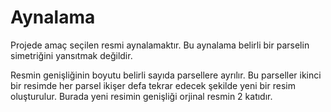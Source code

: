 # Aynalama

Projede amaç seçilen resmi aynalamaktır. Bu aynalama belirli bir parselin simetriğini yansıtmak değildir. 

Resmin genişliğinin boyutu belirli sayıda parsellere ayrılır. Bu parseller ikinci bir resimde her parsel ikişer defa tekrar edecek şekilde yeni bir resim oluşturulur. Burada yeni resimin genişliği orjinal resmin 2 katıdır. 

